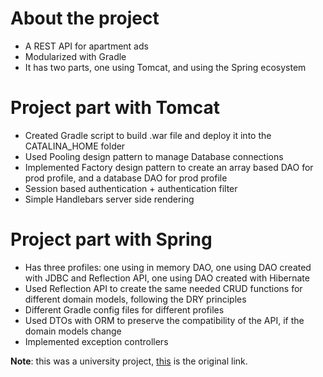 # About the project
- A REST API for apartment ads
- Modularized with Gradle
- It has two parts, one using Tomcat, and using the Spring ecosystem

# Project part with Tomcat
- Created Gradle script to build .war file and deploy it into the CATALINA_HOME folder
- Used Pooling design pattern to manage Database connections
- Implemented Factory design pattern to create an array based DAO for prod profile, and a database DAO for prod profile
- Session based authentication + authentication filter
- Simple Handlebars server side rendering

# Project part with Spring
- Has three profiles: one using in memory DAO, one using DAO created with JDBC and Reflection API, one using DAO created with Hibernate
- Used Reflection API to create the same needed CRUD functions for different domain models, following the DRY principles
- Different Gradle config files for different profiles
- Used DTOs with ORM to preserve the compatibility of the API, if the domain models change
- Implemented exception controllers

**Note**: this was a university project, <a href="https://gitlab.com/ubb-idde/labs/2022/lab-gvim2021">this</a> is the original link.
